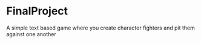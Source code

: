 # FinalProject
A simple text based game where you create character fighters and pit them against one another
